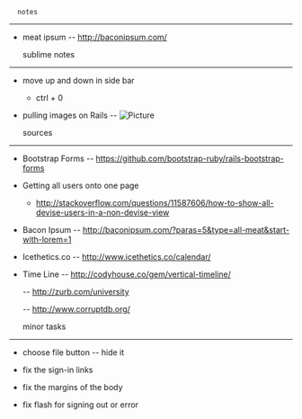 


      notes 
-------------------

- meat ipsum 
	-- http://baconipsum.com/




   sublime notes 
-------------------

-  move up and down in side bar
	- ctrl + 0 

- pulling images on Rails
 	-- <img src="/assets/cd-icon-picture.svg" alt="Picture">


     sources 
-------------------


- Bootstrap Forms
	-- https://github.com/bootstrap-ruby/rails-bootstrap-forms

- Getting all users onto one page
	- http://stackoverflow.com/questions/11587606/how-to-show-all-devise-users-in-a-non-devise-view

- Bacon Ipsum
	-- http://baconipsum.com/?paras=5&type=all-meat&start-with-lorem=1

- Icethetics.co
	-- http://www.icethetics.co/calendar/


- Time Line
	-- http://codyhouse.co/gem/vertical-timeline/
	
	-- http://zurb.com/university

	-- http://www.corruptdb.org/



     minor tasks 
-------------------

- choose file button
	-- hide it

- fix the sign-in links

- fix the margins of the body

- fix flash for signing out or error



